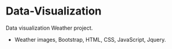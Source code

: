 # Data-Visualization

Data visualization Weather project.

- Weather images, Bootstrap, HTML, CSS, JavaScript, Jquery.


